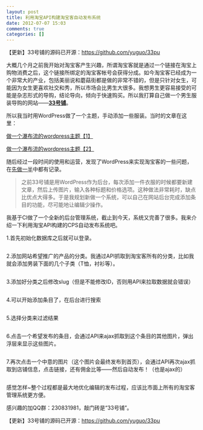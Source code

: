 ```yaml
---
layout: post
title: 利用淘宝API构建淘宝客自动发布系统
date: 2012-07-07 15:03
comments: true
categories: []
---
```

【更新】33号铺的源码已开源：<a href="https://github.com/yuguo/33pu">https://github.com/yuguo/33pu</a>

大概几个月之前我开始对淘宝客产生兴趣，所谓淘宝客就是通过一个链接在淘宝上购物消费之后，这个链接所绑定的淘宝客帐号会获得分成。如今淘宝客已经成为一个非常大的产业，包括美丽说和蘑菇街都是做的非常不错的，但是只针对女生，可能因为女生更喜欢社交和秀，所以市场会比男生大很多。我想男生更容易接受的可能是杂志形式的导购，结论导向，倾向于快速购买。所以我打算自己做一个男生服装导购的网站——<strong><a href="http://33pu.net" target="_blank">33号铺</a></strong>。

所以我当时用WordPress做了一个主题，手动添加一些服装。当时的文章在这里：

<a title="Permalink to 做一个瀑布流的wordpress主题【1】" href="http://yuguo.us/weblog/make-a-waterfall-wordpress-theme-1/" rel="bookmark">做一个瀑布流的wordpress主题【1】</a>

<a title="Permalink to 做一个瀑布流的wordpress主题【2】" href="http://yuguo.us/weblog/make-a-waterfall-wordpress-theme-2/" rel="bookmark">做一个瀑布流的wordpress主题【2】</a>

随后经过一段时间的使用和运营，发现了WordPress来实现淘宝客的一些问题，在<a title="Permalink to 先做一半" href="http://yuguo.us/weblog/half-first/" rel="bookmark">先做一半</a>中都有记录。
<blockquote>之前33号铺是用WordPress作为后台，每次添加一件衣服的时候都要新建文章，然后上传图片，输入各种标题和价格选项。这种做法非常耗时，缺点比优点大得多。于是我规划新做一个系统，可以自己在网站后台完成添加条目的功能，尽可能地让编辑少操作。</blockquote>
我基于CI做了一个全新的后台管理系统，截止到今天，系统又完善了很多。我来介绍一下利用淘宝API构建的CPS自动发布系统吧。

1.首先初始化数据库之后就可以登录。

<a href="http://yuguo.us/files/2012/07/0.jpg"><img class="aligncenter size-full wp-image-1254" title="0" src="http://yuguo.us/files/2012/07/0.jpg" alt=""   /></a><a href="http://yuguo.us/files/2012/07/1.jpg">
</a>

2.添加网站希望推广的产品的分类。我通过API抓取到淘宝客所有的分类，比如我就会添加男装下面的几个子类（T恤，衬衫等）。

<a href="http://yuguo.us/files/2012/07/3.jpg"><img class="aligncenter size-full wp-image-1255" title="3" src="http://yuguo.us/files/2012/07/3.jpg" alt=""   /></a>

3.添加好分类之后修改slug（但是不能修改ID，否则用API来拉取数据就会错误）

<a href="http://yuguo.us/files/2012/07/4.jpg"><img class="aligncenter size-full wp-image-1256" title="4" src="http://yuguo.us/files/2012/07/4.jpg" alt=""   /></a>

4.可以开始添加条目了，在后台进行搜索

<a href="http://yuguo.us/files/2012/07/6.jpg"><img class="aligncenter size-full wp-image-1257" title="6" src="http://yuguo.us/files/2012/07/6.jpg" alt=""   /></a>

5.选择分类来过滤结果

<a href="http://yuguo.us/files/2012/07/7.jpg"><img class="aligncenter size-full wp-image-1258" title="7" src="http://yuguo.us/files/2012/07/7.jpg" alt=""   /></a>

6.点击一个希望发布的条目，会通过API来ajax抓取到这个条目的其他图片，弹出浮层来显示这些图片。

<a href="http://yuguo.us/files/2012/07/8.jpg"><img class="aligncenter size-large wp-image-1259" title="8" src="http://yuguo.us/files/2012/07/8-1024x508.jpg" alt=""   /></a>

7.再次点击一个中意的图片（这个图片会最终发布到首页），会通过API再次ajax抓取到店铺信息，点击链接，还有佣金比等——然后自动发布！（也是ajax的）

<a href="http://yuguo.us/files/2012/07/10.jpg"><img class="aligncenter size-full wp-image-1261" title="10" src="http://yuguo.us/files/2012/07/10.jpg" alt=""   /></a>

感觉怎样~整个过程都是最大地优化编辑的发布过程，应该比市面上所有的淘宝客管理系统更方便。

感兴趣的加QQ群：230831981，敲门砖是“33号铺”。

【更新】33号铺的源码已开源：<a href="https://github.com/yuguo/33pu">https://github.com/yuguo/33pu</a>
